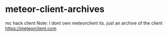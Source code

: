 # meteor-client-archives
mc hack client
Note: I dont own meteorclient its. just an archive of the client 
https://meteorclient.com
